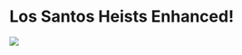 # Los Santos Heists Enhanced!

![](https://github.com/user-attachments/assets/f8ddca6f-fd01-47f4-9905-809b967a578d)
